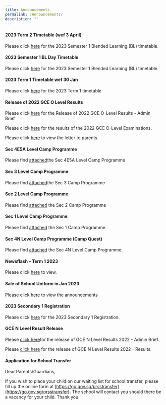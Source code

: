 ```yaml
---
title: Announcements
permalink: /Announcements/
description: ""
---
```

#### 2023 Term 2 Timetable (wef 3 April)

Please click [here](/files/2023%20SEM1%20BL%20TT%20V2%20-%20Class.pdf) for the 2023 Semester 1 Blended Learning (BL) timetable.

#### 2023 Semester 1 BL Day Timetable

Please click [here](/files/2023%20SEM1%20BL%20TT%20V2%20-%20Class.pdf) for the 2023 Semester 1 Blended Learning (BL) timetable.

#### 2023 Term 1 Timetable wef 30 Jan

Please click [here](/files/2023%20T1%20Timetable%20WEF%2030%20Jan%20FINAL2%20CLASSES.pdf) for the 2023 Term 1 timetable.

#### Release of 2022 GCE O Level Results

Please click [here](/files/Release%20of%202022%20GCE%20O%20Level%20Results_Admin%20Brief_for%20school%20website.pdf) for the Release of 2022 GCE O-Level Results - Admin Brief

Please click [here](/files/Release%20of%202022%20GCE%20O%20Level%20Results_For%20School%20Website.pdf) for the results of the 2022 GCE O-Level Examinations.

Please click [here](/release-of-2022-gce-o-level-results) to view the letter to parents.

#### Sec 4E5A Level Camp Programme

Please find [attached](/files/Sec%204E5NA%20Level%20Camp%20Programme.pdf)the Sec 4E5A Level Camp Programme

#### Sec 3 Level Camp Programme

Please find [attached](/files/Sec%203%20Camp%202023_Programme_updated%205%20Jan.pdf)the Sec 3 Camp Programme

#### Sec 2 Level Camp Programme

Please find [attached](/files/Camp%20Prog%20for%20Parents.pdf) the Sec 2 Camp Programme

#### Sec 1 Level Camp Programme

Please find [attached](/files/Camp%20Oneiric%20Programme.pdf) the Sec 1 Camp Programme.

#### Sec 4N Level Camp Programme (Camp Quest)

Please find [attached](/files/Camp%20Quest%20Programme.pdf) the Sec 4N Level Camp Programme.

#### Newsflash – Term 1 2023

Please click [here](/files/Newsflash%20Term%201%202023_Final.pdf) to view.

#### Sale of School Uniform in Jan 2023

Please click [here](/files/Pasir%20Ris%20Secondary%20%20sale%20schedule%20Jan%202023%20.pdf) to view the announcements


#### 2023 Secondary 1 Registration

Please click [here](/2023-secondary-1-registration) for the 2023 Secondary 1 Registration.

#### GCE N Level Result Release

Please [click here](/files/Release%20of%20GCE%20N%20Level%20Results%202022_Admin%20Brief%2019%20Dec%20Final%20-%20for%20school%20website.pdf)for the release of GCE N Level Results 2022 - Admin Brief.

Please [click here](/files/Release%20of%20GCE%20N%20Level%20Results%202022_Results%20-%20final%20for%20school%20website.pdf) for the release of GCE N Level Results 2022 - Results.

#### Application for School Transfer

Dear Parents/Guardians,

If you wish to place your child on our waiting list for school transfer, please fill up the online form at [https://go.gov.sg/prsstransfer](https://go.gov.sg/prsstransfer). The school will contact you should there be a vacancy for your child. Thank you.